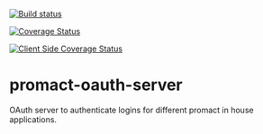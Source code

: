 [![Build status](https://api.travis-ci.org/Promact/oauth-server.svg?branch=dev)](https://travis-ci.org/Promact/oauth-server)

[![Coverage Status](https://coveralls.io/repos/github/Promact/oauth-server/badge.svg?branch=dev)](https://coveralls.io/github/Promact/oauth-server?branch=dev)

[![Client Side Coverage Status](https://img.shields.io/codecov/c/github/Promact/oauth-server/codecovIntegration.svg)](https://codecov.io/github/Promact/oauth-server/commits)

# promact-oauth-server
OAuth server to authenticate logins for different promact in house applications.
